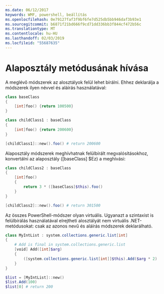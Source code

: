 ```yaml
---
ms.date: 06/12/2017
keywords: WMF, powershell, beállítás
ms.openlocfilehash: 0e79127faf3f9bf6fe7d525db5bb946daf3b93e1
ms.sourcegitcommit: b6871f21bd666f9cd71dd336bb3f844cf472b56c
ms.translationtype: MT
ms.contentlocale: hu-HU
ms.lasthandoff: 02/03/2019
ms.locfileid: "55687635"
---
```

# <a name="call-base-class-method"></a>Alaposztály metódusának hívása

A meglévő módszerek az alosztályok felül lehet bírálni. Ehhez deklarálja a módszerek ilyen névvel és aláírás használatával:

```powershell
class baseClass
{
    [int]foo() {return 100500}
}

class childClass1 : baseClass
{
    [int]foo() {return 200600}
}

[childClass1]::new().foo() # return 200600
```

Alaposztály módszerek meghívhatnak felülbírált megvalósításokhoz, konvertálni az alaposztály ([baseClass] $Ez) a meghívási:

```powershell
class childClass2 : baseClass
{
    [int]foo()
    {
        return 3 * ([baseClass]$this).foo()
    }
}

[childClass2]::new().foo() # return 301500
```

Az összes PowerShell-módszer olyan virtuális. Ugyanazt a szintaxist is felülbírálás használatával elrejtheti alosztályát nem virtuális .NET-metódusokat: csak az azonos nevű és aláírás módszerek deklarálható.

```powershell
class MyIntList : system.collections.generic.list[int]
{
    # Add is final in system.collections.generic.list
    [void] Add([int]$arg)
    {
        ([system.collections.generic.list[int]]$this).Add($arg * 2)
    }
}

$list = [MyIntList]::new()
$list.Add(100)
$list[0] # return 200
```

